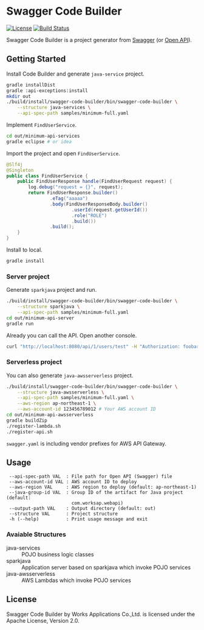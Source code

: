 # Swagger Code Builder

[![License](https://img.shields.io/badge/License-Apache%202.0-blue.svg)](https://opensource.org/licenses/Apache-2.0)
[![Build Status](https://travis-ci.org/WorksApplications/swagger-code-builder.svg?branch=master)](https://travis-ci.org/WorksApplications/swagger-code-builder)

Swagger Code Builder is a project generator from [Swagger](http://swagger.io/) (or [Open API](https://www.openapis.org/)).

## Getting Started

Install Code Builder and generate `java-service` project.

```bash
gradle installDist
gradle :api-exceptions:install
mkdir out
./build/install/swagger-code-builder/bin/swagger-code-builder \
    --structure java-services \
    --api-spec-path samples/minimum-full.yaml
```

Implement `FindUserService`.

```bash
cd out/minimum-api-services
gradle eclipse # or idea
```

Import the project and open `FindUserService`.

```java
@Slf4j
@Singleton
public class FindUserService {
    public FindUserResponse handle(FindUserRequest request) {
        log.debug("request = {}", request);
        return FindUserResponse.builder()
                .eTag("aaaaa")
                .body(FindUserResponseBody.builder()
                        .userId(request.getUserId())
                        .role("ROLE")
                        .build())
                .build();
    }
}
```

Install to local.

```bash
gradle install
```
### Server project

Generate `sparkjava` project and run.

```bash
./build/install/swagger-code-builder/bin/swagger-code-builder \
    --structure sparkjava \
    --api-spec-path samples/minimum-full.yaml
cd out/minimum-api-server
gradle run
```

Already you can call the API.
Open another console.

```bash
curl "http://localhost:8080/api/1/users/test" -H "Authorization: foobar"
```

### Serverless project

You can also generate `java-awsserverless` project.

```bash
./build/install/swagger-code-builder/bin/swagger-code-builder \
    --structure java-awsserverless \
    --api-spec-path samples/minimum-full.yaml \
    --aws-region ap-northeast-1 \
    --aws-account-id 123456789012 # Your AWS account ID
cd out/minimum-api-awsserverless
gradle buildZip
./register-lambda.sh
./register-api.sh
```

`swagger.yaml` is including vendor prefixes for AWS API Gateway.

## Usage

```text
 --api-spec-path VAL  : File path for Open API (Swagger) file
 --aws-account-id VAL : AWS account ID to deploy
 --aws-region VAL     : AWS region to deploy (default: ap-northeast-1)
 --java-group-id VAL  : Group ID of the artifact for Java project (default:
                        com.worksap.webapi)
 --output-path VAL    : Output directory (default: out)
 --structure VAL      : Project structure
 -h (--help)          : Print usage message and exit
```

### Avaiable Structures

<dl>
  <dt>java-services</dt>
  <dd>POJO business logic classes</dd>
  <dt>sparkjava</dt>
  <dd>Application server based on sparkjava which invoke POJO services</dd>
  <dt>java-awsserverless</dt>
  <dd>AWS Lambdas which invoke POJO services</dd>
</dl>

## License

Swagger Code Builder by Works Applications Co.,Ltd. is licensed under
the Apache License, Version 2.0.
